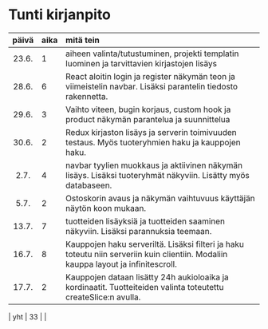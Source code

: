 # Tunti kirjanpito

| päivä | aika | mitä tein  |
| :----:|:-----| :-----|
| 23.6. | 1    | aiheen valinta/tutustuminen, projekti templatin luominen ja tarvittavien kirjastojen lisäys  |
| 28.6. | 6    | React aloitin login ja register näkymän teon ja viimeistelin navbar. Lisäksi parantelin tiedosto rakennetta. |
| 29.6. | 3    | Vaihto viteen, bugin korjaus, custom hook ja product näkymän parantelua ja suunnittelua |
| 30.6. | 2    | Redux kirjaston lisäys ja serverin toimivuuden testaus. Myös tuoteryhmien haku ja kauppojen haku. |
| 2.7.  | 4    | navbar tyylien muokkaus ja aktiivinen näkymän lisäys. Lisäksi tuoteryhmät näkyviin. Lisätty myös databaseen. |
| 5.7.  | 2    | Ostoskorin avaus ja näkymän vaihtuvuus käyttäjän näytön koon mukaan. |
| 13.7.  | 7    | tuotteiden lisäyksiä ja tuotteiden saaminen näkyviin. Lisäksi parannuksia teemaan. |
| 16.7.  | 8    | Kauppojen haku serveriltä. Lisäksi filteri ja haku toteutu niin serveriin kuin clientiin. Modaliin kauppa layout ja infinitescroll. |
| 17.7.  | 2    | Kauppojen dataan lisätty 24h aukioloaika ja kordinaatit. Tuotteiteiden valinta toteutettu createSlice:n avulla. |

| yht   | 33   | | 